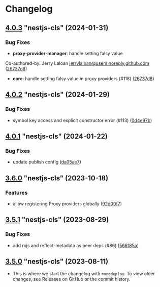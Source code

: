 # Changelog

<!-- MONODEPLOY:BELOW -->

## [4.0.3](https://github.com/Papooch/nestjs-cls/compare/nestjs-cls@4.0.2...nestjs-cls@4.0.3) "nestjs-cls" (2024-01-31)<a name="4.0.3"></a>

### Bug Fixes

* **proxy-provider-manager**: handle setting falsy value

Co-authored-by: Jerry Laloan <jerrylaloan@users.noreply.github.com> ([26737d8](https://github.com/Papooch/nestjs-cls/commits/26737d8))
* **core**: handle setting falsy value in proxy providers (#118) ([26737d8](https://github.com/Papooch/nestjs-cls/commits/26737d8))




## [4.0.2](https://github.com/Papooch/nestjs-cls/compare/nestjs-cls@4.0.1...nestjs-cls@4.0.2) "nestjs-cls" (2024-01-29)<a name="4.0.2"></a>

### Bug Fixes

* symbol key access and explicit constructor error (#113) ([0d4e97b](https://github.com/Papooch/nestjs-cls/commits/0d4e97b))




## [4.0.1](https://github.com/Papooch/nestjs-cls/compare/nestjs-cls@4.0.0...nestjs-cls@4.0.1) "nestjs-cls" (2024-01-22)<a name="4.0.1"></a>

### Bug Fixes

* update publish config ([da05ae7](https://github.com/Papooch/nestjs-cls/commits/da05ae7))




## [3.6.0](https://github.com/Papooch/nestjs-cls/compare/nestjs-cls@3.5.1...nestjs-cls@3.6.0) "nestjs-cls" (2023-10-18)<a name="3.6.0"></a>

### Features

* allow registering Proxy providers globally ([92d00f7](https://github.com/Papooch/nestjs-cls/commits/92d00f7))




## [3.5.1](https://github.com/Papooch/nestjs-cls/compare/nestjs-cls@3.5.0...nestjs-cls@3.5.1) "nestjs-cls" (2023-08-29)<a name="3.5.1"></a>

### Bug Fixes

* add rxjs and reflect-metadata as peer deps (#86) ([566f85a](https://github.com/Papooch/nestjs-cls/commits/566f85a))




## [3.5.0](https://github.com/Papooch/nestjs-cls/compare/v3.4.0...v3.5.0) "nestjs-cls" (2023-08-11)<a name="3.4.0"></a>

-   This is where we start the changelog with `monodeploy`. To view older changes, see Releases on GitHub or the commit history.
